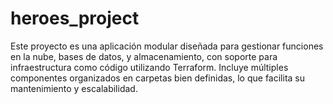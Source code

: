 # heroes_project
 Este proyecto es una aplicación modular diseñada para gestionar funciones en la nube, bases de datos, y almacenamiento, con soporte para infraestructura como código utilizando Terraform. Incluye múltiples componentes organizados en carpetas bien definidas, lo que facilita su mantenimiento y escalabilidad.
